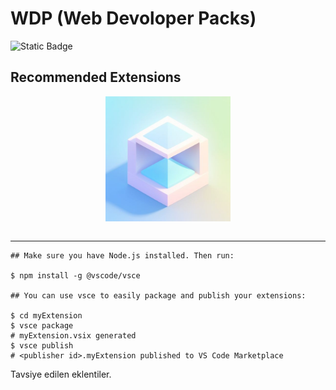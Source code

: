 # WDP (Web Devoloper Packs)

![Static Badge](https://img.shields.io/badge/WDP-online-green)


## Recommended Extensions

<img src="images/icon.png" alt="Icon" style="width: 200px; height: auto; display: block; margin: 0 auto; margin-left: auto; margin-right: auto;" />

<br />
<hr/>

```shell
## Make sure you have Node.js installed. Then run:

$ npm install -g @vscode/vsce

## You can use vsce to easily package and publish your extensions:

$ cd myExtension
$ vsce package
# myExtension.vsix generated
$ vsce publish
# <publisher id>.myExtension published to VS Code Marketplace
```

Tavsiye edilen eklentiler.
